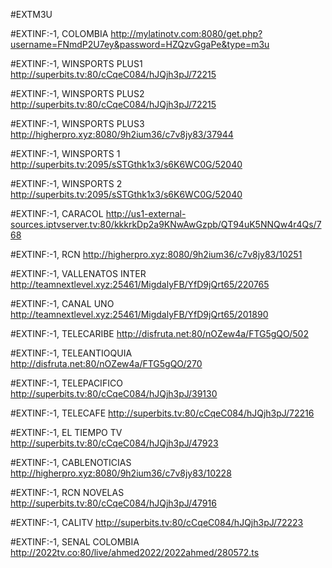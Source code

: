 #EXTM3U 

#EXTINF:-1,  COLOMBIA
http://mylatinotv.com:8080/get.php?username=FNmdP2U7ey&password=HZQzvGgaPe&type=m3u

#EXTINF:-1, WINSPORTS PLUS1
http://superbits.tv:80/cCqeC084/hJQjh3pJ/72215

#EXTINF:-1, WINSPORTS PLUS2
http://superbits.tv:80/cCqeC084/hJQjh3pJ/72215

#EXTINF:-1, WINSPORTS PLUS3
http://higherpro.xyz:8080/9h2ium36/c7v8jy83/37944

#EXTINF:-1, WINSPORTS 1
http://superbits.tv:2095/sSTGthk1x3/s6K6WC0G/52040

#EXTINF:-1, WINSPORTS 2
http://superbits.tv:2095/sSTGthk1x3/s6K6WC0G/52040

#EXTINF:-1, CARACOL
http://us1-external-sources.iptvserver.tv:80/kkkrkDp2a9KNwAwGzpb/QT94uK5NNQw4r4Qs/768

#EXTINF:-1, RCN
http://higherpro.xyz:8080/9h2ium36/c7v8jy83/10251

#EXTINF:-1, VALLENATOS INTER
http://teamnextlevel.xyz:25461/MigdalyFB/YfD9jQrt65/220765

#EXTINF:-1, CANAL UNO
http://teamnextlevel.xyz:25461/MigdalyFB/YfD9jQrt65/201890

#EXTINF:-1,  TELECARIBE
http://disfruta.net:80/nOZew4a/FTG5gQO/502

#EXTINF:-1,  TELEANTIOQUIA
http://disfruta.net:80/nOZew4a/FTG5gQO/270

#EXTINF:-1, TELEPACIFICO
http://superbits.tv:80/cCqeC084/hJQjh3pJ/39130

#EXTINF:-1, TELECAFE
http://superbits.tv:80/cCqeC084/hJQjh3pJ/72216

#EXTINF:-1,  EL TIEMPO TV
http://superbits.tv:80/cCqeC084/hJQjh3pJ/47923

#EXTINF:-1,  CABLENOTICIAS
http://higherpro.xyz:8080/9h2ium36/c7v8jy83/10228

#EXTINF:-1,  RCN NOVELAS
http://superbits.tv:80/cCqeC084/hJQjh3pJ/47916

#EXTINF:-1,  CALITV
http://superbits.tv:80/cCqeC084/hJQjh3pJ/72223

#EXTINF:-1,  SENAL COLOMBIA
http://2022tv.co:80/live/ahmed2022/2022ahmed/280572.ts
